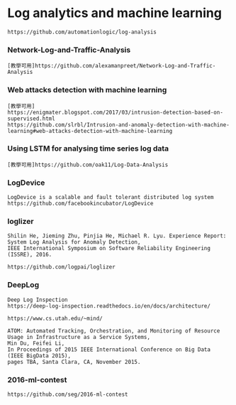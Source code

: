 # Log analytics and machine learning

```
https://github.com/automationlogic/log-analysis
```

### Network-Log-and-Traffic-Analysis
```
[教學可用]https://github.com/alexamanpreet/Network-Log-and-Traffic-Analysis
```

### Web attacks detection with machine learning
```
[教學可用]
https://enigmater.blogspot.com/2017/03/intrusion-detection-based-on-supervised.html
https://github.com/slrbl/Intrusion-and-anomaly-detection-with-machine-learning#web-attacks-detection-with-machine-learning
```
### Using LSTM for analysing time series log data
```
[教學可用]https://github.com/oak11/Log-Data-Analysis
```
### LogDevice
```
LogDevice is a scalable and fault tolerant distributed log system
https://github.com/facebookincubator/LogDevice
```
### loglizer
```
Shilin He, Jieming Zhu, Pinjia He, Michael R. Lyu. Experience Report: System Log Analysis for Anomaly Detection, 
IEEE International Symposium on Software Reliability Engineering (ISSRE), 2016.

https://github.com/logpai/loglizer
```

### DeepLog
```
Deep Log Inspection
https://deep-log-inspection.readthedocs.io/en/docs/architecture/

https://www.cs.utah.edu/~mind/

ATOM: Automated Tracking, Orchestration, and Monitoring of Resource Usage in Infrastructure as a Service Systems, 
Min Du, Feifei Li, 
In Proceedings of 2015 IEEE International Conference on Big Data	(IEEE BigData 2015), 
pages TBA, Santa Clara, CA, November 2015.
```

### 2016-ml-contest
```
https://github.com/seg/2016-ml-contest
```
